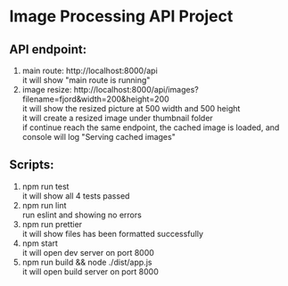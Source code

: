 # Image Processing API Project

## API endpoint:
1. main route: http://localhost:8000/api  
it will show "main route is running"  
2. image resize: http://localhost:8000/api/images?filename=fjord&width=200&height=200  
it will show the resized picture at 500 width and 500 height  
it will create a resized image under thumbnail folder  
if continue reach the same endpoint, the cached image is loaded, and console will log "Serving cached images"  

## Scripts:
1. npm run test   
it will show all 4 tests passed
2. npm run lint  
run eslint and showing no errors
3. npm run prettier  
it will show files has been formatted successfully
4. npm start  
it will open dev server on port 8000
5. npm run build && node ./dist/app.js  
it will open build server on port 8000
